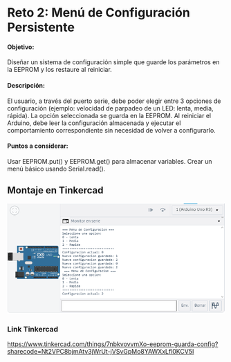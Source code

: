 # Reto 2: Menú de Configuración Persistente
#### Objetivo:
Diseñar un sistema de configuración simple que guarde los parámetros en la EEPROM y los restaure al reiniciar.

#### Descripción:

El usuario, a través del puerto serie, debe poder elegir entre 3 opciones de configuración (ejemplo: velocidad de parpadeo de un LED: lenta, media, rápida).
La opción seleccionada se guarda en la EEPROM.
Al reiniciar el Arduino, debe leer la configuración almacenada y ejecutar el comportamiento correspondiente sin necesidad de volver a configurarlo.
#### Puntos a considerar:

Usar EEPROM.put() y EEPROM.get() para almacenar variables.
Crear un menú básico usando Serial.read().

## Montaje en Tinkercad
![Montaje en Tinkercad](image.png)
### Link Tinkercad
https://www.tinkercad.com/things/7nbkvovvmXo-eeprom-guarda-config?sharecode=Nt2VPC8bjmAtv3jWrUt-jVSvGpMo8YAWXxLfl0KCV5I
